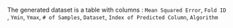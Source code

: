 The generated dataset is a table with columns :
`Mean Squared Error`, `Fold ID` , `Ymin`, `Ymax`, `# of Samples`, `Dataset`, `Index of Predicted Column`, `Algorithm`
